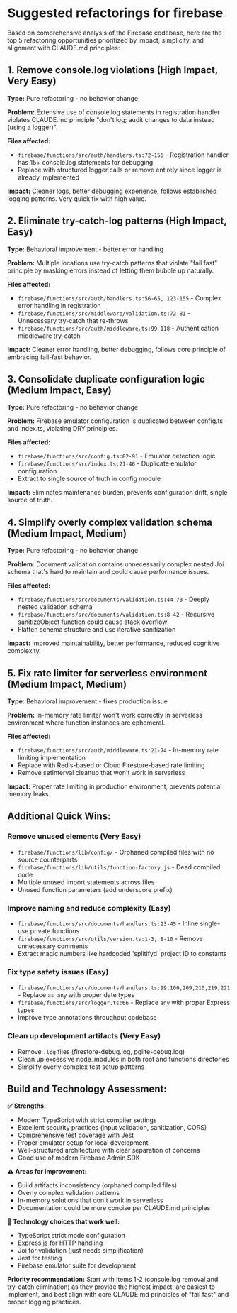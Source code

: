 # Suggested refactorings for firebase

Based on comprehensive analysis of the Firebase codebase, here are the top 5 refactoring opportunities prioritized by impact, simplicity, and alignment with CLAUDE.md principles:

## 1. **Remove console.log violations** (High Impact, Very Easy)
**Type:** Pure refactoring - no behavior change

**Problem:** Extensive use of console.log statements in registration handler violates CLAUDE.md principle "don't log; audit changes to data instead (using a logger)".

**Files affected:**
- `firebase/functions/src/auth/handlers.ts:72-155` - Registration handler has 15+ console.log statements for debugging
- Replace with structured logger calls or remove entirely since logger is already implemented

**Impact:** Cleaner logs, better debugging experience, follows established logging patterns. Very quick fix with high value.

## 2. **Eliminate try-catch-log patterns** (High Impact, Easy) 
**Type:** Behavioral improvement - better error handling

**Problem:** Multiple locations use try-catch patterns that violate "fail fast" principle by masking errors instead of letting them bubble up naturally.

**Files affected:**
- `firebase/functions/src/auth/handlers.ts:56-65, 123-155` - Complex error handling in registration
- `firebase/functions/src/middleware/validation.ts:72-81` - Unnecessary try-catch that re-throws
- `firebase/functions/src/auth/middleware.ts:99-118` - Authentication middleware try-catch

**Impact:** Cleaner error handling, better debugging, follows core principle of embracing fail-fast behavior.

## 3. **Consolidate duplicate configuration logic** (Medium Impact, Easy)
**Type:** Pure refactoring - no behavior change

**Problem:** Firebase emulator configuration is duplicated between config.ts and index.ts, violating DRY principles.

**Files affected:**
- `firebase/functions/src/config.ts:82-91` - Emulator detection logic
- `firebase/functions/src/index.ts:21-46` - Duplicate emulator configuration
- Extract to single source of truth in config module

**Impact:** Eliminates maintenance burden, prevents configuration drift, single source of truth.

## 4. **Simplify overly complex validation schema** (Medium Impact, Medium)
**Type:** Pure refactoring - no behavior change

**Problem:** Document validation contains unnecessarily complex nested Joi schema that's hard to maintain and could cause performance issues.

**Files affected:**
- `firebase/functions/src/documents/validation.ts:44-73` - Deeply nested validation schema
- `firebase/functions/src/documents/validation.ts:8-42` - Recursive sanitizeObject function could cause stack overflow
- Flatten schema structure and use iterative sanitization

**Impact:** Improved maintainability, better performance, reduced cognitive complexity.

## 5. **Fix rate limiter for serverless environment** (Medium Impact, Medium)
**Type:** Behavioral improvement - fixes production issue

**Problem:** In-memory rate limiter won't work correctly in serverless environment where function instances are ephemeral.

**Files affected:**
- `firebase/functions/src/auth/middleware.ts:21-74` - In-memory rate limiting implementation
- Replace with Redis-based or Cloud Firestore-based rate limiting
- Remove setInterval cleanup that won't work in serverless

**Impact:** Proper rate limiting in production environment, prevents potential memory leaks.

## Additional Quick Wins:

### Remove unused elements (Very Easy)
- `firebase/functions/lib/config/` - Orphaned compiled files with no source counterparts
- `firebase/functions/lib/utils/function-factory.js` - Dead compiled code
- Multiple unused import statements across files
- Unused function parameters (add underscore prefix)

### Improve naming and reduce complexity (Easy)
- `firebase/functions/src/documents/handlers.ts:23-45` - Inline single-use private functions
- `firebase/functions/src/utils/version.ts:1-3, 8-10` - Remove unnecessary comments
- Extract magic numbers like hardcoded 'splitifyd' project ID to constants

### Fix type safety issues (Easy)
- `firebase/functions/src/documents/handlers.ts:99,100,209,210,219,221` - Replace `as any` with proper date types
- `firebase/functions/src/logger.ts:66` - Replace `any` with proper Express types
- Improve type annotations throughout codebase

### Clean up development artifacts (Very Easy)
- Remove `.log` files (firestore-debug.log, pglite-debug.log)
- Clean up excessive node_modules in both root and functions directories
- Simplify overly complex test setup patterns

## Build and Technology Assessment:

**✅ Strengths:**
- Modern TypeScript with strict compiler settings
- Excellent security practices (input validation, sanitization, CORS)
- Comprehensive test coverage with Jest
- Proper emulator setup for local development
- Well-structured architecture with clear separation of concerns
- Good use of modern Firebase Admin SDK

**⚠️ Areas for improvement:**
- Build artifacts inconsistency (orphaned compiled files)
- Overly complex validation patterns
- In-memory solutions that don't work in serverless
- Documentation could be more concise per CLAUDE.md principles

**🔧 Technology choices that work well:**
- TypeScript strict mode configuration
- Express.js for HTTP handling
- Joi for validation (just needs simplification)
- Jest for testing
- Firebase emulator suite for development

**Priority recommendation:** Start with items 1-2 (console.log removal and try-catch elimination) as they provide the highest impact, are easiest to implement, and best align with core CLAUDE.md principles of "fail fast" and proper logging practices.
